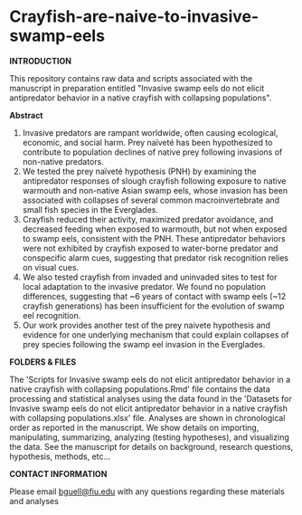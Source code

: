 # Crayfish-are-naive-to-invasive-swamp-eels

**INTRODUCTION**

This repository contains raw data and scripts associated with the manuscript in preparation entitled "Invasive swamp eels do not elicit antipredator behavior in a native crayfish with collapsing populations".

**Abstract**

1.	Invasive predators are rampant worldwide, often causing ecological, economic, and social harm. Prey naïveté has been hypothesized to contribute to population declines of native prey following invasions of non-native predators.
2.	We tested the prey naïveté hypothesis (PNH) by examining the antipredator responses of slough crayfish following exposure to native warmouth and non-native Asian swamp eels, whose invasion has been associated with collapses of several common macroinvertebrate and small fish species in the Everglades.
3.	Crayfish reduced their activity, maximized predator avoidance, and decreased feeding when exposed to warmouth, but not when exposed to swamp eels, consistent with the PNH. These antipredator behaviors were not exhibited by crayfish exposed to water-borne predator and conspecific alarm cues, suggesting that predator risk recognition relies on visual cues.
4.	We also tested crayfish from invaded and uninvaded sites to test for local adaptation to the invasive predator. We found no population differences, suggesting that ~6 years of contact with swamp eels (~12 crayfish generations) has been insufficient for the evolution of swamp eel recognition.
5.	Our work provides another test of the prey naivete hypothesis and evidence for one underlying mechanism that could explain collapses of prey species following the swamp eel invasion in the Everglades.

**FOLDERS & FILES**

The 'Scripts for Invasive swamp eels do not elicit antipredator behavior in a native crayfish with collapsing populations.Rmd' file contains the data processing and statistical analyses using the data found in the 'Datasets for Invasive swamp eels do not elicit antipredator behavior in a native crayfish with collapsing populations.xlsx' file. Analyses are shown in chronological order as reported in the manuscript. We show details on importing, manipulating, summarizing, analyzing (testing hypotheses), and visualizing the data. See the manuscript for details on background, research questions, hypothesis, methods, etc...

**CONTACT INFORMATION**

Please email bguell@fiu.edu with any questions regarding these materials and analyses
